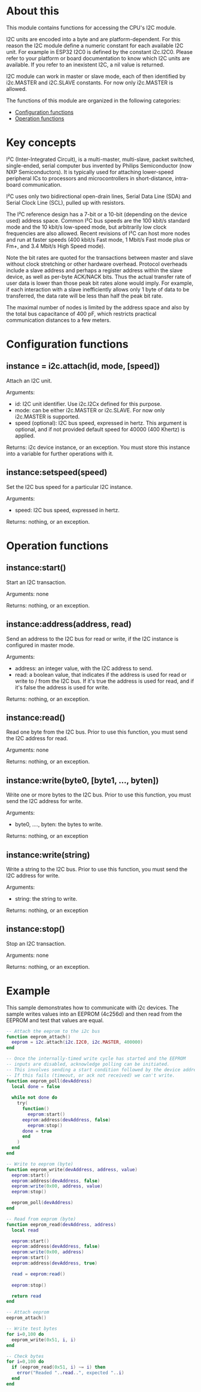 # About this

This module contains functions for accessing the CPU's I2C module.

I2C units are encoded into a byte and are platform-dependent. For this reason the I2C module define a numeric constant for each available I2C unit. For example in ESP32 I2C0 is defined by the constant i2c.I2C0. Please refer to your platform or board documentation to know which I2C units are available. If you refer to an inexistent I2C, a nil value is returned.

I2C module can work in master or slave mode, each of then identified by i2c.MASTER and i2C.SLAVE constants. For now only i2c.MASTER is allowed.

The functions of this module are organized in the following categories:

* [Configuration functions](#configuration-functions)
* [Operation functions](#operation-functions)

# Key concepts

I²C (Inter-Integrated Circuit), is a multi-master, multi-slave, packet switched, single-ended, serial computer bus invented by Philips Semiconductor (now NXP Semiconductors). It is typically used for attaching lower-speed peripheral ICs to processors and microcontrollers in short-distance, intra-board communication.

I²C uses only two bidirectional open-drain lines, Serial Data Line (SDA) and Serial Clock Line (SCL), pulled up with resistors.

The I²C reference design has a 7-bit or a 10-bit (depending on the device used) address space. Common I²C bus speeds are the 100 kbit/s standard mode and the 10 kbit/s low-speed mode, but arbitrarily low clock frequencies are also allowed. Recent revisions of I²C can host more nodes and run at faster speeds (400 kbit/s Fast mode, 1 Mbit/s Fast mode plus or Fm+, and 3.4 Mbit/s High Speed mode). 

Note the bit rates are quoted for the transactions between master and slave without clock stretching or other hardware overhead. Protocol overheads include a slave address and perhaps a register address within the slave device, as well as per-byte ACK/NACK bits. Thus the actual transfer rate of user data is lower than those peak bit rates alone would imply. For example, if each interaction with a slave inefficiently allows only 1 byte of data to be transferred, the data rate will be less than half the peak bit rate.

The maximal number of nodes is limited by the address space and also by the total bus capacitance of 400 pF, which restricts practical communication distances to a few meters.

# Configuration functions

## instance = i2c.attach(id, mode, [speed])

Attach an I2C unit.

Arguments:

* id: I2C unit identifier. Use i2c.I2Cx defined for this purpose.
* mode: can be either i2c.MASTER or i2c.SLAVE. For now only i2c.MASTER is supported.
* speed (optional): I2C bus speed, expressed in hertz. This argument is optional, and if not provided default speed for 40000 (400 Khertz) is applied.

Returns: i2c device instance, or an exception. You must store this instance into a variable for further operations with it.

## instance:setspeed(speed)

Set the I2C bus speed for a particular I2C instance.

Arguments:

* speed: I2C bus speed, expressed in hertz. 

Returns: nothing, or an exception.

# Operation functions

## instance:start()

Start an I2C transaction.

Arguments: none

Returns: nothing, or an exception.

## instance:address(address, read)

Send an address to the I2C bus for read or write, if the I2C instance is configured in master mode.

Arguments:

* address: an integer value, with the I2C address to send.
* read: a boolean value, that indicates if the address is used for read or write to / from the I2C bus. If it's true the address is used for read, and if it's false the address is used for write.

Returns: nothing, or an exception.

## instance:read()

Read one byte from the I2C bus. Prior to use this function, you must send the I2C address for read.

Arguments: none

Returns: nothing, or an exception.

## instance:write(byte0, [byte1, ..., byten])

Write one or more bytes to the I2C bus. Prior to use this function, you must send the I2C address for write.

Arguments:

* byte0, ...., byten: the bytes to write.

Returns: nothing, or an exception

## instance:write(string)

Write a string to the I2C bus. Prior to use this function, you must send the I2C address for write.

Arguments:

* string: the string to write.

Returns: nothing, or an exception

## instance:stop()

Stop an I2C transaction.

Arguments: none

Returns: nothing, or an exception.

# Example

This sample demonstrates how to communicate with i2c devices. The sample writes values into an EEPROM (4c256d) and then read from the EEPROM and test that values are equal.

```lua
-- Attach the eeprom to the i2c bus
function eeprom_attach()
  eeprom = i2c.attach(i2c.I2C0, i2c.MASTER, 400000)
end

-- Once the internally-timed write cycle has started and the EEPROM
-- inputs are disabled, acknowledge polling can be initiated.
-- This involves sending a start condition followed by the device address word.
-- If this fails (timeout, or ack not received) we can't write.
function eeprom_poll(devAddress) 
  local done = false
  
  while not done do
    try(
      function() 
        eeprom:start()
      eeprom:address(devAddress, false)
        eeprom:stop()
      done = true
      end
    )
  end
end

-- Write to eeprom (byte)
function eeprom_write(devAddress, address, value)
  eeprom:start()
  eeprom:address(devAddress, false)
  eeprom:write(0x00, address, value)
  eeprom:stop()

  eeprom_poll(devAddress)
end

-- Read from eeprom (byte)
function eeprom_read(devAddress, address)
  local read

  eeprom:start()
  eeprom:address(devAddress, false)
  eeprom:write(0x00, address)
  eeprom:start()
  eeprom:address(devAddress, true)

  read = eeprom:read()
  
  eeprom:stop()

  return read
end

-- Attach eeprom
eeprom_attach()

-- Write test bytes
for i=0,100 do
  eeprom_write(0x51, i, i)
end

-- Check bytes
for i=0,100 do
  if (eeprom_read(0x51, i) ~= i) then
    error("Readed "..read..", expected "..i)
  end
end
```
